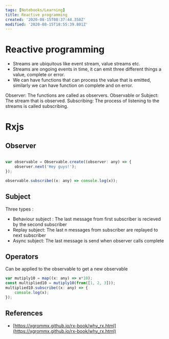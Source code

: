 ```yaml
---
tags: [Notebooks/Learning]
title: Reactive programming
created: '2020-08-15T08:37:44.358Z'
modified: '2020-08-15T18:55:39.801Z'
---
```


# Reactive programming

* Streams are ubiquitous like  event stream, value streams etc.
* Streams are ongoing events in time, it can emit three different things a value, complete or error.
* We can have functions that can process the value that is emitted, similarly we can have function on complete and on error.

Observer: The functions are called as observers.
Observable or Subject: The stream that is observed.
Subscribing: The process of listening to the streams is called subscribing.

# Rxjs

## Observer

```js

var observable = Observable.create((observer: any) => {
    observer.next('Hey guys!');
});

observable.subscribe((x: any) => console.log(x));

```

## Subject

Three types :

* Behaviour subject : The last message from first subscriber is recieved by the second subscriber
* Replay subject: The last n messages from subscriber are replayed to next subscriber
* Async subject: The last message is send when observer calls complete

## Operators

Can be applied to the observable to get a new observable

```js
var mutiply10 = map((x: any) => x*10);
const multiplied10 = mutiply10(from([1, 2, 3]));
multiplied10.subscribe((x: any) => {
    console.log(x);
}); 
```

## References

* [https://xgrommx.github.io/rx-book/why_rx.html](https://xgrommx.github.io/rx-book/why_rx.html)
